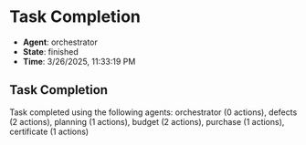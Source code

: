 # Task Completion

- **Agent**: orchestrator
- **State**: finished
- **Time**: 3/26/2025, 11:33:19 PM

## Task Completion

Task completed using the following agents: orchestrator (0 actions), defects (2 actions), planning (1 actions), budget (2 actions), purchase (1 actions), certificate (1 actions)

